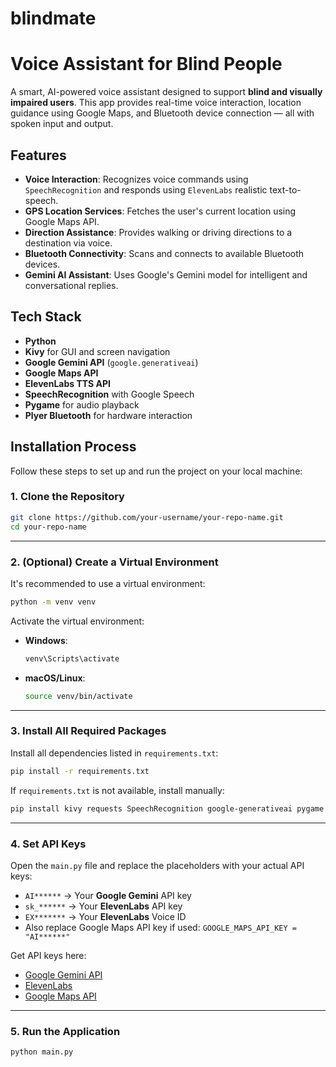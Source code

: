 # blindmate

# Voice Assistant for Blind People 

A smart, AI-powered voice assistant designed to support **blind and visually impaired users**. This app provides real-time voice interaction, location guidance using Google Maps, and Bluetooth device connection — all with spoken input and output.

##  Features

-  **Voice Interaction**: Recognizes voice commands using `SpeechRecognition` and responds using `ElevenLabs` realistic text-to-speech.
-  **GPS Location Services**: Fetches the user's current location using Google Maps API.
-  **Direction Assistance**: Provides walking or driving directions to a destination via voice.
-  **Bluetooth Connectivity**: Scans and connects to available Bluetooth devices.
-  **Gemini AI Assistant**: Uses Google's Gemini model for intelligent and conversational replies.

##  Tech Stack

- **Python**
- **Kivy** for GUI and screen navigation
- **Google Gemini API** (`google.generativeai`)
- **Google Maps API**
- **ElevenLabs TTS API**
- **SpeechRecognition** with Google Speech
- **Pygame** for audio playback
- **Plyer Bluetooth** for hardware interaction


##  Installation Process

Follow these steps to set up and run the project on your local machine:

### 1. Clone the Repository

```bash
git clone https://github.com/your-username/your-repo-name.git
cd your-repo-name
```

---

### 2. (Optional) Create a Virtual Environment

It's recommended to use a virtual environment:

```bash
python -m venv venv
```

Activate the virtual environment:

- **Windows**:
  ```bash
  venv\Scripts\activate
  ```
- **macOS/Linux**:
  ```bash
  source venv/bin/activate
  ```

---

### 3. Install All Required Packages

Install all dependencies listed in `requirements.txt`:

```bash
pip install -r requirements.txt
```

If `requirements.txt` is not available, install manually:

```bash
pip install kivy requests SpeechRecognition google-generativeai pygame elevenlabs plyer
```

---

### 4. Set API Keys

Open the `main.py` file and replace the placeholders with your actual API keys:

- `AI******` → Your **Google Gemini** API key
- `sk_******` → Your **ElevenLabs** API key
- `EX*******` → Your **ElevenLabs** Voice ID
- Also replace Google Maps API key if used: `GOOGLE_MAPS_API_KEY = "AI******"`

Get API keys here:
- [Google Gemini API](https://aistudio.google.com/app/apikey)
- [ElevenLabs](https://www.elevenlabs.io/)
- [Google Maps API](https://console.cloud.google.com/)

---

### 5. Run the Application

```bash
python main.py
```
   